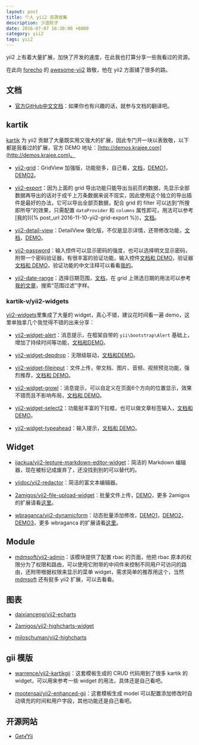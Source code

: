 ```yaml
---
layout: post
title: 个人 yii2 资源收集
description: 少造轮子
date: 2016-07-07 16:30:00 +0800
category: yii2
tags: yii2
---
```


yii2 上有着大量扩展，加快了开发的速度，在此我也打算分享一些我看过的资源。

在此向 [forecho](https://github.com/forecho) 的 [awesome-yii2](https://github.com/forecho/awesome-yii2) 致敬，他在 yii2 方面铺了很多的路。

## 文档

* [官方GitHub中文文档](https://github.com/yiisoft/yii2/tree/master/docs/guide-zh-CN)：如果你也有兴趣的话，就参与文档的翻译吧。

## kartik

[kartik](https://github.com/kartik-v) 为 yii2 贡献了大量既实用又强大的扩展，因此专门开一块以表致敬，以下都是我看过的扩展，官方 DEMO 地址：[http://demos.krajee.com](http://demos.krajee.com)。

* [yii2-grid](https://github.com/kartik-v/yii2-grid)：GridView 加强版，功能挺多，自己看，[文档](http://demos.krajee.com/grid)，[DEMO1](http://demos.krajee.com/grid-demo)，[DEMO2](http://demos.krajee.com/group-grid)。

* [yii2-export](https://github.com/kartik-v/yii2-export)：因为上面的 grid 导出功能只能导出当前页的数据，先显示全部数据再导出的话对于成千上万条数据来说不现实，因此使用这个独立的导出插件是最好的办法，它可以导出全部页数据，配合 grid 的 filter 可以达到“所搜即所导”的效果，只需配置 `dataProvider` 和 `columns` 属性即可，用法可以参考[我的]({% post_url 2016-11-10-yii2-grid-export %})，[文档](http://demos.krajee.com/export)。

* [yii2-detail-view](https://github.com/kartik-v/yii2-detail-view)：DetailView 强化版，不仅是显示详情，还带修改功能，[文档](http://demos.krajee.com/detail-view)，[DEMO](http://demos.krajee.com/detail-view-demo)。

* [yii2-password](https://github.com/kartik-v/yii2-password)：输入控件可以显示密码的强度，也可以选择明文显示密码，附带一个密码验证器，有很丰富的验证功能，输入控件[文档和 DEMO](http://demos.krajee.com/password-details/password-input)，验证器[文档和 DEMO](http://demos.krajee.com/password-details/strength-validator)，验证功能的中文注释可以看看[我的](https://github.com/hubeiwei/hello-yii2/blob/master/common/extensions/StrengthValidator.php)。

* [yii2-date-range](https://github.com/kartik-v/yii2-date-range)：选择日期范围，[文档](http://demos.krajee.com/date-range)，在 grid 上筛选日期的用法可以参考[我的文章](https://github.com/hubeiwei/yii2-tools)，搜索“范围过滤”字样。

### kartik-v/yii2-widgets

[yii2-widgets](https://github.com/kartik-v/yii2-widgets)里集成了大量的 widget，真心不错，建议花时间看一遍 demo，这里单独拿几个我觉得不错的出来分享：

* [yii2-widget-alert](https://github.com/kartik-v/yii2-widget-alert)：消息提示，在框架自带的 `yii\bootstrap\Alert` 基础上，增加了持续时间等功能，[文档和DEMO](http://demos.krajee.com/widget-details/alert)。

* [yii2-widget-depdrop](https://github.com/kartik-v/yii2-widget-depdrop)：无限级联动，[文档和DEMO](http://demos.krajee.com/widget-details/depdrop)。

* [yii2-widget-fileinput](https://github.com/kartik-v/yii2-widget-fileinput)：文件上传，带文档、图片、音频、视频预览功能，强烈推荐，[文档和 DEMO](http://demos.krajee.com/widget-details/fileinput)。

* [yii2-widget-growl](https://github.com/kartik-v/yii2-widget-growl)：消息提示，可以自定义在页面6个方向的位置显示，效果不错而且不影响布局，[文档和 DEMO](http://demos.krajee.com/widget-details/growl)。

* [yii2-widget-select2](https://github.com/kartik-v/yii2-widget-select2)：功能挺丰富的下拉框，也可以做文章标签输入，[文档和 DEMO](http://demos.krajee.com/widget-details/select2)。

* [yii2-widget-typeahead](https://github.com/kartik-v/yii2-widget-typeahead)：输入提示，[文档和 DEMO](http://demos.krajee.com/widget-details/typeahead)。

## Widget

* [ijackua/yii2-lepture-markdown-editor-widget](https://github.com/iJackUA/yii2-lepture-markdown-editor-widget)：简洁的 Markdown 编辑器，现在被标记成废弃了，还没找到别的可以替代的。

* [yiidoc/yii2-redactor](https://github.com/yiidoc/yii2-redactor)：简洁的富文本编辑器。

* [2amigos/yii2-file-upload-widget](https://github.com/2amigos/yii2-file-upload-widget)：批量文件上传，[DEMO](http://blueimp.github.io/jQuery-File-Upload)，更多 2amigos 的扩展请看[这里](https://github.com/2amigos)。

* [wbraganca/yii2-dynamicform](https://github.com/wbraganca/yii2-dynamicform)：动态批量添加修改，[DEMO1](http://wbraganca.com/yii2extensions/dynamicform-demo1/)，[DEMO2](http://wbraganca.com/yii2extensions/dynamicform-demo2/)，[DEMO3](http://wbraganca.com/yii2extensions/dynamicform-demo3/)，更多 wbraganca 的扩展请看[这里](https://github.com/wbraganca)。

## Module

* [mdmsoft/yii2-admin](https://github.com/mdmsoft/yii2-admin)：该模块提供了配置 rbac 的页面，他把 rbac 原本的权限分为了权限和路由，可以使用它附带的中间件来控制不同用户可访问的路由，还附带根据权限来显示的菜单 widget，需求简单的推荐用这个，当然 [mdmsoft](https://github.com/mdmsoft) 还有挺多 yii2 扩展，可以去看看。

## 图表

* [daixianceng/yii2-echarts](https://github.com/daixianceng/yii2-echarts)

* [2amigos/yii2-highcharts-widget](https://github.com/2amigos/yii2-highcharts-widget)

* [miloschuman/yii2-highcharts](https://github.com/miloschuman/yii2-highcharts)

## gii 模版

* [warrence/yii2-kartikgii](https://github.com/warrence/yii2-kartikgii)：这套模板生成的 CRUD 代码用到了很多 kartik 的 widget，可以用来参考一些 widget 的用法，具体还是自己看吧。

* [mootensai/yii2-enhanced-gii](https://github.com/mootensai/yii2-enhanced-gii)：这套模板生成 model 可以配置添加修改时自动填充的时间和用户字段，其他功能还是自己看吧。

## 开源网站

* [Get√Yii](https://github.com/iiYii/getyii)

